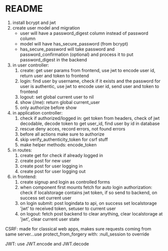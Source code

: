 # README

1. install bcrypt and jwt 
2. create user model and migration
    - user will have a password_digest column instead of password column 
    - model will have has_secure_password (from bcrypt)
    - has_secure_password will take password and password_confirmation (optional) and process it to put password_digest in the backend
3. in user controller:
    1. create: get user params from frontend, use jwt to encode user id, return user and token to frontend
    2. login: find user by username, check if it exists and the password for user is authentic, use jwt to encode user id, send user and token to frontend
    3. logout: set global current user to nil
    4. show (/me): return global current_user
    5. only authorize before show
4. in application controller:
    1. check if authorized/logged in: get token from headers, check of jwt decodable, decode token to get user_id, find user by id in database
    2. rescue deny acces, record errors, not found errors 
    3. before all actions make sure to authorize
    4. skip verify_authenticity_token for csrf stuff
    5. make helper methods: encode_token
5. in routes:
    1. create get for check if already logged in
    2. create post for new user
    3. create post for user logging in
    4. create post for user logging out
6. in frontend:
    1. create signup and login as controlled forms
    2. when component first mounts fetch for auto login authorization: check if localstorage contains jwt token, if so send to backend, on success set current user
    3. on login submit: post logindata to api, on success set localstorage 'jwt' to received token, setuser to current user
    4. on logout: fetch post backend to clear anything, clear localstorage at 'jwt', clear current user state


CSRF: made for classical web apps, makes sure requests coming from same server...use
protect_from_forgery with: :null_session
to override

JWT: use JWT.encode and JWT.decode
